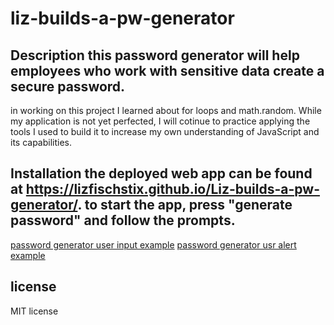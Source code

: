 # liz-builds-a-pw-generator

## Description this password generator will help employees who work with sensitive data create a secure password.
in working on this project I learned about for loops and math.random.  While my application is not yet perfected, I will cotinue to practice applying the tools I used to build it to increase my own understanding of JavaScript and its capabilities.

## Installation the deployed web app can be found at https://lizfischstix.github.io/Liz-builds-a-pw-generator/. to start the app, press "generate password" and follow the prompts.

[password generator user input example](image.png)
[password generator usr alert example](image-1.png)

## license
MIT license